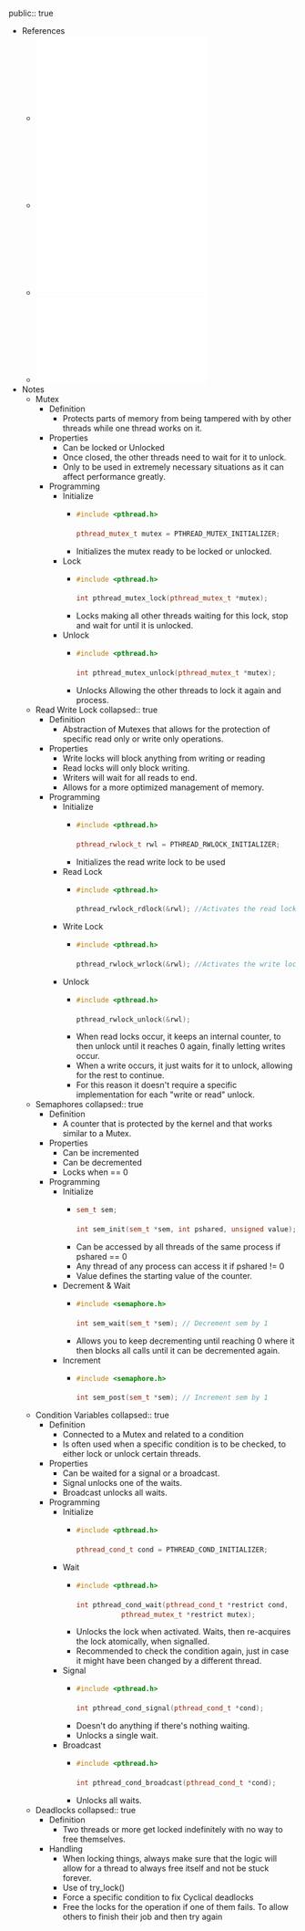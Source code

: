 public:: true

- References
	- ![Mem-Partilhada I 2024-25-lock-rwl-noimpl (1).pdf](../assets/Mem-Partilhada_I_2024-25-lock-rwl-noimpl_(1)_1733670341075_0.pdf)
	- ![Mem-Partilhada II 2024-25-filosofos-interblocagem (2).pdf](../assets/Mem-Partilhada_II_2024-25-filosofos-interblocagem_(2)_1735449340491_0.pdf)
	- ![10 - Semaforos  - Cooperacao entre actividades (1).pdf](../assets/10_-_Semaforos_-_Cooperacao_entre_actividades_(1)_1735447570157_0.pdf)
	- ![11 - Variaveis de condicao - 2.pdf](../assets/11_-_Variaveis_de_condicao_-_2_1735447573321_0.pdf)
- Notes
	- Mutex
		- Definition
			- Protects parts of memory from being tampered with by other threads while one thread works on it.
		- Properties
			- Can be locked or Unlocked
			- Once closed, the other threads need to wait for it to unlock.
			- Only to be used in extremely necessary situations as it can affect performance greatly.
		- Programming
			- Initialize
				- ```cpp
				  #include <pthread.h>
				  
				  pthread_mutex_t mutex = PTHREAD_MUTEX_INITIALIZER;
				  ```
				- Initializes the mutex ready to be locked or unlocked.
			- Lock
				- ```cpp
				  #include <pthread.h>
				  
				  int pthread_mutex_lock(pthread_mutex_t *mutex);
				  ```
				- Locks making all other threads waiting for this lock, stop and wait for until it is unlocked.
			- Unlock
				- ```cpp
				  #include <pthread.h>
				  
				  int pthread_mutex_unlock(pthread_mutex_t *mutex);
				  ```
				- Unlocks Allowing the other threads to lock it again and process.
	- Read Write Lock
	  collapsed:: true
		- Definition
			- Abstraction of Mutexes that allows for the protection of specific read only or write only operations.
		- Properties
			- Write locks will block anything from writing or reading
			- Read locks will only block writing.
			- Writers will wait for all reads to end.
			- Allows for a more optimized management of memory.
		- Programming
			- Initialize
				- ```cpp
				  #include <pthread.h>
				  
				  pthread_rwlock_t rwl = PTHREAD_RWLOCK_INITIALIZER;
				  ```
				- Initializes the read write lock to be used
			- Read Lock
				- ```cpp
				  #include <pthread.h>
				  
				  pthread_rwlock_rdlock(&rwl); //Activates the read lock
				  ```
			- Write Lock
				- ```cpp
				  #include <pthread.h>
				  
				  pthread_rwlock_wrlock(&rwl); //Activates the write lock
				  ```
			- Unlock
				- ```cpp
				  #include <pthread.h>
				  
				  pthread_rwlock_unlock(&rwl);
				  ```
				- When read locks occur, it keeps an internal counter, to then unlock until it reaches 0 again, finally letting writes occur.
				- When a write occurs, it just waits for it to unlock, allowing for the rest to continue.
				- For this reason it doesn't require a specific implementation for each "write or read" unlock.
	- Semaphores
	  collapsed:: true
		- Definition
			- A counter that is protected by the kernel and that works similar to a Mutex.
		- Properties
			- Can be incremented
			- Can be decremented
			- Locks when == 0
		- Programming
			- Initialize
				- ```cpp
				  sem_t sem;
				  
				  int sem_init(sem_t *sem, int pshared, unsigned value);
				  ```
				- Can be accessed by all threads of the same process if pshared == 0
				- Any thread of any process can access it if pshared != 0
				- Value defines the starting value of the counter.
			- Decrement & Wait
				- ```cpp
				  #include <semaphore.h>
				  
				  int sem_wait(sem_t *sem); // Decrement sem by 1
				  ```
				- Allows you to keep decrementing until reaching 0 where it then blocks all calls until it can be decremented again.
			- Increment
				- ```cpp
				  #include <semaphore.h>
				  
				  int sem_post(sem_t *sem); // Increment sem by 1
				  ```
	- Condition Variables
	  collapsed:: true
		- Definition
			- Connected to a Mutex and related to a condition
			- Is often used when a specific condition is to be checked, to either lock or unlock certain threads.
		- Properties
			- Can be waited for a signal or a broadcast.
			- Signal unlocks one of the waits.
			- Broadcast unlocks all waits.
		- Programming
			- Initialize
				- ```cpp
				  #include <pthread.h>
				  
				  pthread_cond_t cond = PTHREAD_COND_INITIALIZER;
				  ```
			- Wait
				- ```cpp
				  #include <pthread.h>
				  
				  int pthread_cond_wait(pthread_cond_t *restrict cond,
				             pthread_mutex_t *restrict mutex);
				  ```
				- Unlocks the lock when activated. Waits, then re-acquires the lock atomically, when signalled.
				- Recommended to check the condition again, just in case it might have been changed by a different thread.
			- Signal
				- ```cpp
				  #include <pthread.h>
				  
				  int pthread_cond_signal(pthread_cond_t *cond);
				  ```
				- Doesn't do anything if there's nothing waiting.
				- Unlocks a single wait.
			- Broadcast
				- ```cpp
				  #include <pthread.h>
				  
				  int pthread_cond_broadcast(pthread_cond_t *cond);
				  ```
				- Unlocks all waits.
	- Deadlocks
	  collapsed:: true
		- Definition
			- Two threads or more get locked indefinitely with no way to free themselves.
		- Handling
			- When locking things, always make sure that the logic will allow for a thread to always free itself and not be stuck forever.
			- Use of try_lock()
			- Force a specific condition to fix Cyclical deadlocks
			- Free the locks for the operation if one of them fails. To allow others to finish their job and then try again